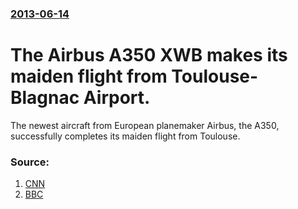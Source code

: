 ### [2013-06-14](/news/2013/06/14/index.md)

# The Airbus A350 XWB makes its maiden flight from Toulouse-Blagnac Airport. 

The newest aircraft from European planemaker Airbus, the A350, successfully completes its maiden flight from Toulouse.


### Source:

1. [CNN](http://edition.cnn.com/2013/06/14/travel/a350-xwb-first-flight-2/index.html)
2. [BBC](http://www.bbc.co.uk/news/business-22899952)
